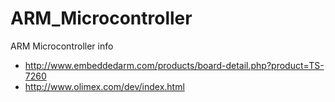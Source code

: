 # ARM_Microcontroller
ARM Microcontroller info

 * http://www.embeddedarm.com/products/board-detail.php?product=TS-7260
 * http://www.olimex.com/dev/index.html

